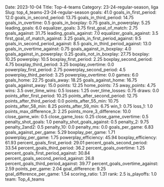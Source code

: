 Date: 2023-10-04
Title: Top-4-teams
Category: 23-24-regular-season, liga
Slug: top_4_teams-23-24-regular-season
goals: 41.0
goals_in_first_period: 12.0
goals_in_second_period: 13.75
goals_in_third_period: 14.75
goals_in_overtime: 0.5
goals_in_boxplay: 0.75
goals_in_powerplay: 5.25
leading_goals: 6.0
equalizer_goals: 3.75
first_goal_of_match: 2.75
goals_against: 31.75
leading_goals_against: 7.0
equalizer_goals_against: 3.5
first_goal_of_match_against: 3.25
goals_in_first_period_against: 9.5
goals_in_second_period_against: 8.5
goals_in_third_period_against: 13.0
goals_in_overtime_against: 0.75
goals_against_in_boxplay: 4.0
goals_against_in_powerplay: 0.25
goals_not_in_boxplay: 27.75
boxplay: 10.25
powerplay: 10.5
boxplay_first_period: 2.25
boxplay_second_period: 4.75
boxplay_third_period: 3.25
boxplay_overtime: 0.0
powerplay_first_period: 2.75
powerplay_second_period: 4.5
powerplay_third_period: 3.25
powerplay_overtime: 0.0
games: 6.0
goals_home: 22.75
goals_away: 18.25
goals_against_home: 16.75
goals_against_away: 15.0
points: 12.25
home_points: 7.5
away_points: 4.75
wins: 3.5
over_time_wins: 0.5
losses: 1.25
over_time_losses: 0.75
draws: 0.0
points_after_first_period: 10.25
points_after_second_period: 12.75
points_after_third_period: 0.0
points_after_55_min: 10.75
points_after_58_min: 8.25
points_after_59_min: 6.75
win_1: 0.75
loss_1: 1.0
points_max_difference_3: 2.25
points_more_3_difference: 10.0
close_game_win: 0.5
close_game_loss: 0.25
close_game_overtime: 0.5
penalty_shot_goals: 1.0
penalty_shot_goals_against: 0.5
penalty_2: 9.75
penalty_2and2: 0.5
penalty_10: 0.0
penalty_ms: 0.0
goals_per_game: 6.83
goals_against_per_game: 5.29
boxplay_per_game: 1.71
powerplay_per_game: 1.75
powerplay_efficiency: 45.94
boxplay_efficiency: 61.93
percent_goals_first_period: 29.01
percent_goals_second_period: 33.54
percent_goals_third_period: 36.2
percent_goals_overtime: 1.25
percent_goals_first_period_against: 30.84
percent_goals_second_period_against: 26.8
percent_goals_third_period_against: 39.77
percent_goals_overtime_against: 2.59
points_per_game: 2.04
goal_difference: 9.25
goal_difference_per_game: 1.54
scoring_ratio: 1.31
rank: 2.5
is_playoffs: 1.0
team: Top_4_teams
